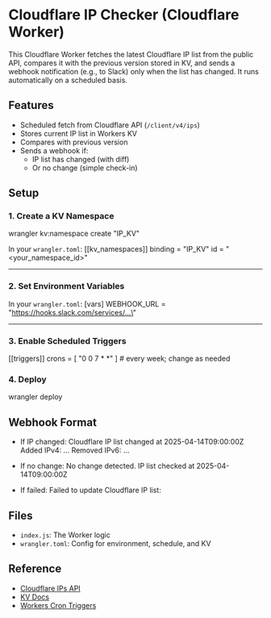 # Cloudflare IP Checker (Cloudflare Worker)

This Cloudflare Worker fetches the latest Cloudflare IP list from the public API, compares it with the previous version stored in KV, and sends a webhook notification (e.g., to Slack) only when the list has changed. It runs automatically on a scheduled basis.

## Features

- Scheduled fetch from Cloudflare API (`/client/v4/ips`)
- Stores current IP list in Workers KV
- Compares with previous version
- Sends a webhook if:
  - IP list has changed (with diff)
  - Or no change (simple check-in)

## Setup

### 1. Create a KV Namespace

wrangler kv:namespace create \"IP_KV\"

In your `wrangler.toml`:
[[kv_namespaces]]
binding = \"IP_KV\"
id = \"<your_namespace_id>\"

---

### 2. Set Environment Variables

In your `wrangler.toml`:
[vars]
WEBHOOK_URL = \"https://hooks.slack.com/services/...\" 

---

### 3. Enable Scheduled Triggers

[[triggers]]
crons = [ "0 0 7 * *" ]  # every week; change as needed


### 4. Deploy

wrangler deploy

## Webhook Format

- If IP changed:
Cloudflare IP list changed at 2025-04-14T09:00:00Z
Added IPv4: ...
Removed IPv6: ...

- If no change:
 No change detected. IP list checked at 2025-04-14T09:00:00Z

- If failed:
Failed to update Cloudflare IP list: <error>


## Files

- `index.js`: The Worker logic
- `wrangler.toml`: Config for environment, schedule, and KV

## Reference

- [Cloudflare IPs API](https://developers.cloudflare.com/api/resources/ips/methods/list/)
- [KV Docs](https://developers.cloudflare.com/kv/)
- [Workers Cron Triggers](https://developers.cloudflare.com/workers/platform/triggers/cron-triggers/)
